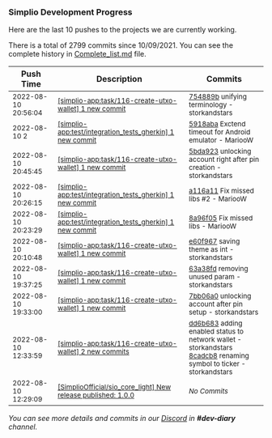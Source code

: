 
### Simplio Development Progress

Here are the last 10 pushes to the projects we are currently working.

There is a total of 2799 commits since 10/09/2021. You can see the complete history in
 [Complete_list.md](Complete_list.md) file.

| Push Time | Description | Commits |
| --- | --- | --- |
| <sub>2022-08-10 20:56:04</sub> | <sub>[[simplio-app:task/116\-create\-utxo\-wallet] 1 new commit](https://github.com/SimplioOfficial/simplio-app/commit/754889b23851d1112f90560947813ca32c31dfb2)</sub> | <sub>[754889b](https://github.com/SimplioOfficial/simplio-app/commit/754889b23851d1112f90560947813ca32c31dfb2) unifying terminology - storkandstars</sub> |
| <sub>2022-08-10 2</sub> | <sub>[[simplio-app:test/integration\_tests\_gherkin] 1 new commit](https://github.com/SimplioOfficial/simplio-app/commit/5918aba9d20d2a78303a641db5a31ca7b99e8b56)</sub> | <sub>[5918aba](https://github.com/SimplioOfficial/simplio-app/commit/5918aba9d20d2a78303a641db5a31ca7b99e8b56) Exctend timeout for Android emulator - MariooW</sub> |
| <sub>2022-08-10 20:45:45</sub> | <sub>[[simplio-app:task/116\-create\-utxo\-wallet] 1 new commit](https://github.com/SimplioOfficial/simplio-app/commit/5bda923abd08636b4eaca7077dbc2f85694fa6b8)</sub> | <sub>[5bda923](https://github.com/SimplioOfficial/simplio-app/commit/5bda923abd08636b4eaca7077dbc2f85694fa6b8) unlocking account right after pin creation - storkandstars</sub> |
| <sub>2022-08-10 20:26:15</sub> | <sub>[[simplio-app:test/integration\_tests\_gherkin] 1 new commit](https://github.com/SimplioOfficial/simplio-app/commit/a116a11122cee90f94fd209cb93d6df2f6fe53cf)</sub> | <sub>[a116a11](https://github.com/SimplioOfficial/simplio-app/commit/a116a11122cee90f94fd209cb93d6df2f6fe53cf) Fix missed libs #2 - MariooW</sub> |
| <sub>2022-08-10 20:23:29</sub> | <sub>[[simplio-app:test/integration\_tests\_gherkin] 1 new commit](https://github.com/SimplioOfficial/simplio-app/commit/8a96f052da915511bbc3cfe9744f11894f7f1d9a)</sub> | <sub>[8a96f05](https://github.com/SimplioOfficial/simplio-app/commit/8a96f052da915511bbc3cfe9744f11894f7f1d9a) Fix missed libs - MariooW</sub> |
| <sub>2022-08-10 20:10:48</sub> | <sub>[[simplio-app:task/116\-create\-utxo\-wallet] 1 new commit](https://github.com/SimplioOfficial/simplio-app/commit/e60f96752e435e301be26783e73fc6c05d3f427a)</sub> | <sub>[e60f967](https://github.com/SimplioOfficial/simplio-app/commit/e60f96752e435e301be26783e73fc6c05d3f427a) saving theme as int - storkandstars</sub> |
| <sub>2022-08-10 19:37:25</sub> | <sub>[[simplio-app:task/116\-create\-utxo\-wallet] 1 new commit](https://github.com/SimplioOfficial/simplio-app/commit/63a38fd0a30c79c35f5f782031d4ba66c04fc64e)</sub> | <sub>[63a38fd](https://github.com/SimplioOfficial/simplio-app/commit/63a38fd0a30c79c35f5f782031d4ba66c04fc64e) removing unused param - storkandstars</sub> |
| <sub>2022-08-10 19:33:00</sub> | <sub>[[simplio-app:task/116\-create\-utxo\-wallet] 1 new commit](https://github.com/SimplioOfficial/simplio-app/commit/7bb06a058adf1be2d7b02c830321dc002bb85a43)</sub> | <sub>[7bb06a0](https://github.com/SimplioOfficial/simplio-app/commit/7bb06a058adf1be2d7b02c830321dc002bb85a43) unlocking account after pin setup - storkandstars</sub> |
| <sub>2022-08-10 12:33:59</sub> | <sub>[[simplio-app:task/116\-create\-utxo\-wallet] 2 new commits](https://github.com/SimplioOfficial/simplio-app/compare/85b9246db19d...8cadcb86b8c1)</sub> | <sub>[dd6b683](https://github.com/SimplioOfficial/simplio-app/commit/dd6b683cb0cc94623b05bb3e627aa92f77225275) adding enabled status to network wallet - storkandstars<br>[8cadcb8](https://github.com/SimplioOfficial/simplio-app/commit/8cadcb86b8c1363d06809b24a99a4ae2c01155c2) renaming symbol to ticker - storkandstars</sub> |
| <sub>2022-08-10 12:29:09</sub> | <sub>[[SimplioOfficial/sio_core_light] New release published: 1\.0\.0](https://github.com/SimplioOfficial/sio_core_light/releases/tag/1.0.0)</sub> | <sub>_No Commits_</sub> |

_You can see more details and commits in our [Discord](https://discord.gg/aKhjuwZmdP) in **#dev-diary** channel._
